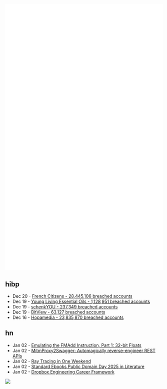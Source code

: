 ![Metrics](https://raw.githubusercontent.com/phixion/phixion/master/metrics.svg)

## hibp

<!--
for https://github.com/phixion/phixion/blob/main/.github/workflows/feeds.yml
-->
<!--START_SECTION:haveibeenpwnd-->
- Dec 20 - [French Citizens - 28,445,106 breached accounts](https://haveibeenpwned.com/PwnedWebsites#FrenchCitizens)
- Dec 19 - [Young Living Essential Oils - 1,128,951 breached accounts](https://haveibeenpwned.com/PwnedWebsites#YoungLivingEssentialOils)
- Dec 19 - [schenkYOU - 237,349 breached accounts](https://haveibeenpwned.com/PwnedWebsites#schenkYOU)
- Dec 19 - [BitView - 63,127 breached accounts](https://haveibeenpwned.com/PwnedWebsites#BitView)
- Dec 16 - [Hopamedia - 23,835,870 breached accounts](https://haveibeenpwned.com/PwnedWebsites#Hopamedia)
<!--END_SECTION:haveibeenpwnd-->

## hn

<!--
for https://github.com/phixion/phixion/blob/main/.github/workflows/feeds.yml
-->
<!--START_SECTION:hn-->
- Jan 02 - [Emulating the FMAdd Instruction, Part 1: 32-bit Floats](https://drilian.com/posts/2025.01.01-emulating-the-fmadd-instruction-part-1-32-bit-floats/)
- Jan 02 - [MitmProxy2Swagger: Automagically reverse-engineer REST APIs](https://github.com/alufers/mitmproxy2swagger)
- Jan 02 - [Ray Tracing in One Weekend](https://raytracing.github.io/books/RayTracingInOneWeekend.html)
- Jan 02 - [Standard Ebooks Public Domain Day 2025 in Literature](https://standardebooks.org/blog/public-domain-day-2025)
- Jan 02 - [Dropbox Engineering Career Framework](https://dropbox.github.io/dbx-career-framework/)
<!--END_SECTION:hn-->

<!--
for https://yhype.me
-->
![](https://hit.yhype.me/github/profile?user_id=13013670)
